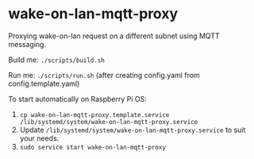 # wake-on-lan-mqtt-proxy

Proxying wake-on-lan request on a different subnet using MQTT messaging.

Build me: `./scripts/build.sh`

Run me: `./scripts/run.sh` (after creating config.yaml from config.template.yaml)

To start automatically on Raspberry Pi OS:
1. ```cp wake-on-lan-mqtt-proxy.template.service /lib/systemd/system/wake-on-lan-mqtt-proxy.service```
1. Update `/lib/systemd/system/wake-on-lan-mqtt-proxy.service` to suit your needs.
1. `sudo service start wake-on-lan-mqtt-proxy`

